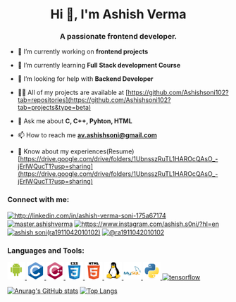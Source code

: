 <h1 align="center">Hi 👋, I'm Ashish Verma</h1>
<h3 align="center">A passionate frontend developer.</h3>

- 🔭 I’m currently working on **frontend projects**

- 🌱 I’m currently learning **Full Stack development Course**

- 🤝 I’m looking for help with **Backend Developer**

- 👨‍💻 All of my projects are available at [https://github.com/Ashishsoni102?tab=repositories](https://github.com/Ashishsoni102?tab=projects&type=beta)

- 💬 Ask me about **C, C++, Pyhton, HTML**

- 📫 How to reach me **av.ashishsoni@gmail.com**

- 📄 Know about my experiences(Resume) [https://drive.google.com/drive/folders/1UbnsszRuTL1HAROcQAsO_-jErIWQucT1?usp=sharing](https://drive.google.com/drive/folders/1UbnsszRuTL1HAROcQAsO_-jErIWQucT1?usp=sharing)

<h3 align="left">Connect with me:</h3>
<p align="left">
<a href="https://linkedin.com/in/http://linkedin.com/in/ashish-verma-soni-175a67174" target="blank"><img align="center" src="https://raw.githubusercontent.com/rahuldkjain/github-profile-readme-generator/master/src/images/icons/Social/linked-in-alt.svg" alt="http://linkedin.com/in/ashish-verma-soni-175a67174" height="30" width="40" /></a>
<a href="https://fb.com/master.ashishverma" target="blank"><img align="center" src="https://raw.githubusercontent.com/rahuldkjain/github-profile-readme-generator/master/src/images/icons/Social/facebook.svg" alt="master.ashishverma" height="30" width="40" /></a>
<a href="https://instagram.com/https://www.instagram.com/ashish.s0ni/?hl=en" target="blank"><img align="center" src="https://raw.githubusercontent.com/rahuldkjain/github-profile-readme-generator/master/src/images/icons/Social/instagram.svg" alt="https://www.instagram.com/ashish.s0ni/?hl=en" height="30" width="40" /></a>
<a href="https://www.hackerrank.com/ashish soni(ra1911042010102)" target="blank"><img align="center" src="https://raw.githubusercontent.com/rahuldkjain/github-profile-readme-generator/master/src/images/icons/Social/hackerrank.svg" alt="ashish soni(ra1911042010102)" height="30" width="40" /></a>
<a href="https://www.hackerearth.com/@ra1911042010102" target="blank"><img align="center" src="https://raw.githubusercontent.com/rahuldkjain/github-profile-readme-generator/master/src/images/icons/Social/hackerearth.svg" alt="@ra1911042010102" height="30" width="40" /></a>
</p>

<h3 align="left">Languages and Tools:</h3>
<p align="left"> <a href="https://developer.android.com" target="_blank" rel="noreferrer"> <img src="https://raw.githubusercontent.com/devicons/devicon/master/icons/android/android-original-wordmark.svg" alt="android" width="40" height="40"/> </a> <a href="https://www.cprogramming.com/" target="_blank" rel="noreferrer"> <img src="https://raw.githubusercontent.com/devicons/devicon/master/icons/c/c-original.svg" alt="c" width="40" height="40"/> </a> <a href="https://www.w3schools.com/cpp/" target="_blank" rel="noreferrer"> <img src="https://raw.githubusercontent.com/devicons/devicon/master/icons/cplusplus/cplusplus-original.svg" alt="cplusplus" width="40" height="40"/> </a> <a href="https://www.w3schools.com/css/" target="_blank" rel="noreferrer"> <img src="https://raw.githubusercontent.com/devicons/devicon/master/icons/css3/css3-original-wordmark.svg" alt="css3" width="40" height="40"/> </a> <a href="https://www.w3.org/html/" target="_blank" rel="noreferrer"> <img src="https://raw.githubusercontent.com/devicons/devicon/master/icons/html5/html5-original-wordmark.svg" alt="html5" width="40" height="40"/> </a> <a href="https://www.linux.org/" target="_blank" rel="noreferrer"> <img src="https://raw.githubusercontent.com/devicons/devicon/master/icons/linux/linux-original.svg" alt="linux" width="40" height="40"/> </a> <a href="https://www.mysql.com/" target="_blank" rel="noreferrer"> <img src="https://raw.githubusercontent.com/devicons/devicon/master/icons/mysql/mysql-original-wordmark.svg" alt="mysql" width="40" height="40"/> </a> <a href="https://www.python.org" target="_blank" rel="noreferrer"> <img src="https://raw.githubusercontent.com/devicons/devicon/master/icons/python/python-original.svg" alt="python" width="40" height="40"/> </a> <a href="https://www.tensorflow.org" target="_blank" rel="noreferrer"> <img src="https://www.vectorlogo.zone/logos/tensorflow/tensorflow-icon.svg" alt="tensorflow" width="40" height="40"/> </a> </p>

[![Anurag's GitHub stats](https://github-readme-stats.vercel.app/api?username=Ashishsoni102)](https://github.com/anuraghazra/github-readme-stats)
[![Top Langs](https://github-readme-stats.vercel.app/api/top-langs/?username=anuraghazra)](https://github.com/anuraghazra/github-readme-stats)
